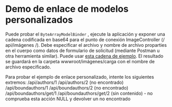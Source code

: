 # <a name="custom-model-binding-demo"></a>Demo de enlace de modelos personalizados

Puede probar el `ByteArrayModelBinder` , ejecute la aplicación y exponer una cadena codificada en base64 para el punto de conexión ImageController (/ api/imágenes /). Debe especificar el archivo y nombre de archivo proparties en el cuerpo como datos de formulario de solicitud (mediante Postman u otra herramienta similar). Puede usar [esta cadena de ejemplo](Base64String.txt). El resultado se guardará en la carpeta wwwroot/imágenes/carga con el nombre de archivo especificado.

Para probar el ejemplo de enlace personalizado, intente los siguientes extremos: /api/authors/1 /api/authors/2 (no encontrado) /api/boundauthors/1 /api/boundauthors/2 (no encontrado) /api/boundauthors/get/1 /api/boundauthors/get/2 (sin contenido) - no comprueba esta acción NULL y devolver un no encontrado
